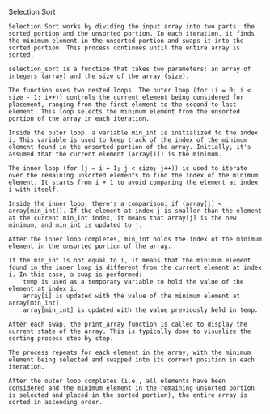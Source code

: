 Selection Sort

    Selection Sort works by dividing the input array into two parts: the sorted portion and the unsorted portion. In each iteration, it finds the minimum element in the unsorted portion and swaps it into the sorted portion. This process continues until the entire array is sorted.

    selection_sort is a function that takes two parameters: an array of integers (array) and the size of the array (size).

    The function uses two nested loops. The outer loop (for (i = 0; i < size - 1; i++)) controls the current element being considered for placement, ranging from the first element to the second-to-last element. This loop selects the minimum element from the unsorted portion of the array in each iteration.

    Inside the outer loop, a variable min_int is initialized to the index i. This variable is used to keep track of the index of the minimum element found in the unsorted portion of the array. Initially, it's assumed that the current element (array[i]) is the minimum.

    The inner loop (for (j = i + 1; j < size; j++)) is used to iterate over the remaining unsorted elements to find the index of the minimum element. It starts from i + 1 to avoid comparing the element at index i with itself.

    Inside the inner loop, there's a comparison: if (array[j] < array[min_int]). If the element at index j is smaller than the element at the current min_int index, it means that array[j] is the new minimum, and min_int is updated to j.

    After the inner loop completes, min_int holds the index of the minimum element in the unsorted portion of the array.

    If the min_int is not equal to i, it means that the minimum element found in the inner loop is different from the current element at index i. In this case, a swap is performed:
        temp is used as a temporary variable to hold the value of the element at index i.
        array[i] is updated with the value of the minimum element at array[min_int].
        array[min_int] is updated with the value previously held in temp.

    After each swap, the print_array function is called to display the current state of the array. This is typically done to visualize the sorting process step by step.

    The process repeats for each element in the array, with the minimum element being selected and swapped into its correct position in each iteration.

    After the outer loop completes (i.e., all elements have been considered and the minimum element in the remaining unsorted portion is selected and placed in the sorted portion), the entire array is sorted in ascending order.

